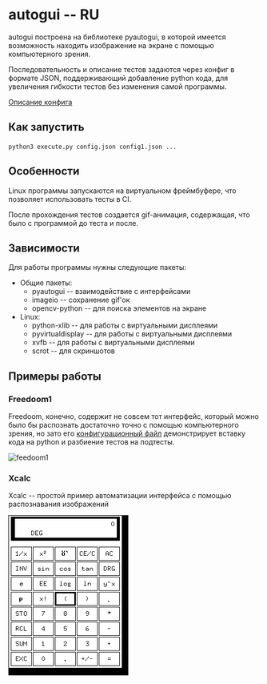 # autogui -- RU

autogui построена на библиотеке pyautogui, в которой имеется
возможность находить изображение на экране с помощью компьютерного зрения.

Последовательность и описание тестов задаются через конфиг в формате 
JSON, поддерживающий добавление python кода, для увеличения гибкости тестов
без изменения самой программы.

[Описание конфига](examples/README.md)

## Как запустить

```
python3 execute.py config.json config1.json ...
```

## Особенности

Linux программы запускаются на виртуальном фреймбуфере, что позволяет
использовать тесты в CI.

После прохождения тестов создается gif-анимация, содержащая, что было с программой до
теста и после.

## Зависимости

Для работы программы нужны следующие пакеты:
 + Общие пакеты:
   - pyautogui -- взаимодействие с интерфейсами
   - imageio -- сохранение gif'ок
   - opencv-python -- для поиска элементов на экране
 + Linux:
   - python-xlib -- для работы с виртуальными дисплеями
   - pyvirtualdisplay -- для работы с виртуальными дисплеями
   - xvfb -- для работы с виртуальными дисплеями
   - scrot -- для скриншотов

## Примеры работы

### Freedoom1

Freedoom, конечно, содержит не совсем тот интерфейс, который можно
было бы распознать достаточно точно с помощью компьютерного зрения,
но зато его [конфигурационный файл](examples/freedoom1.json)
демонстрирует вставку кода на python и разбиение тестов на подтесты.

![feedoom1](gif/freedoom1.gif)

### Xcalc

Xcalc -- простой пример автоматизации интерфейса с помощью 
распознавания изображений

![xcalc](gif/xcalc.gif)
